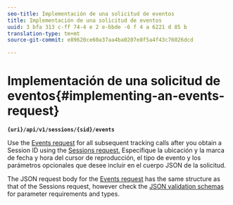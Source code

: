 ```yaml
---
seo-title: Implementación de una solicitud de eventos
title: Implementación de una solicitud de eventos
uuid: 3 bfa 313 c-ff 74-4 e 2 e-bbde -6 f 4 a 6221 d 85 b
translation-type: tm+mt
source-git-commit: e89620ce60a37aa4ba0207e8f5a4f43c76026dcd

---
```



# Implementación de una solicitud de eventos{#implementing-an-events-request}

**`{uri}/api/v1/sessions/{sid}/events`**

Use the [Events request](/help/media-collection-api/mc-api-ref/mc-api-events-req.md) for all subsequent tracking calls after you obtain a Session ID using the [Sessions request.](/help/media-collection-api/mc-api-ref/mc-api-sessions-req.md) Especifique la ubicación y la marca de fecha y hora del cursor de reproducción, el tipo de evento y los parámetros opcionales que desee incluir en el cuerpo JSON de la solicitud.

The JSON request body for the [Events request](/help/media-collection-api/mc-api-ref/mc-api-events-req.md) has the same structure as that of the Sessions request, however check the [JSON validation schemas](/help/media-collection-api/mc-api-ref/mc-api-json-validation.md) for parameter requirements and types.
